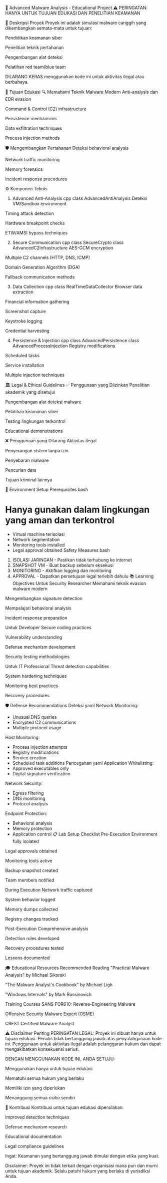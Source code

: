 🚨 Advanced Malware Analysis - Educational Project
⚠️ PERINGATAN: HANYA UNTUK TUJUAN EDUKASI DAN PENELITIAN KEAMANAN

📖 Deskripsi Proyek
Proyek ini adalah simulasi malware canggih yang dikembangkan semata-mata untuk tujuan:

Pendidikan keamanan siber

Penelitian teknik pertahanan

Pengembangan alat deteksi

Pelatihan red team/blue team

DILARANG KERAS menggunakan kode ini untuk aktivitas ilegal atau berbahaya.

🎯 Tujuan Edukasi
🔍 Memahami Teknik Malware Modern
Anti-analysis dan EDR evasion

Command & Control (C2) infrastructure

Persistence mechanisms

Data exfiltration techniques

Process injection methods

🛡️ Mengembangkan Pertahanan
Deteksi behavioral analysis

Network traffic monitoring

Memory forensics

Incident response procedures

⚙️ Komponen Teknis
1. Advanced Anti-Analysis
cpp
class AdvancedAntiAnalysis
Deteksi VM/Sandbox environment

Timing attack detection

Hardware breakpoint checks

ETW/AMSI bypass techniques

2. Secure Communication
cpp
class SecureCrypto
class AdvancedC2Infrastructure
AES-GCM encryption

Multiple C2 channels (HTTP, DNS, ICMP)

Domain Generation Algorithm (DGA)

Fallback communication methods

3. Data Collection
cpp
class RealTimeDataCollector
Browser data extraction

Financial information gathering

Screenshot capture

Keystroke logging

Credential harvesting

4. Persistence & Injection
cpp
class AdvancedPersistence
class AdvancedProcessInjection
Registry modifications

Scheduled tasks

Service installation

Multiple injection techniques

🏛️ Legal & Ethical Guidelines
✅ Penggunaan yang Diizinkan
Penelitian akademik yang disetujui

Pengembangan alat deteksi malware

Pelatihan keamanan siber

Testing lingkungan terkontrol

Educational demonstrations

❌ Penggunaan yang Dilarang
Aktivitas ilegal

Penyerangan sistem tanpa izin

Penyebaran malware

Pencurian data

Tujuan kriminal lainnya

🔬 Environment Setup
Prerequisites
bash
# Hanya gunakan dalam lingkungan yang aman dan terkontrol
- Virtual machine terisolasi
- Network segmentation
- Monitoring tools installed
- Legal approval obtained
Safety Measures
bash
1. ISOLASI JARINGAN - Pastikan tidak terhubung ke internet
2. SNAPSHOT VM - Buat backup sebelum eksekusi
3. MONITORING - Aktifkan logging dan monitoring
4. APPROVAL - Dapatkan persetujuan legal terlebih dahulu
📚 Learning Objectives
Untuk Security Researcher
Memahami teknik evasion malware modern

Mengembangkan signature detection

Mempelajari behavioral analysis

Incident response preparation

Untuk Developer
Secure coding practices

Vulnerability understanding

Defense mechanism development

Security testing methodologies

Untuk IT Professional
Threat detection capabilities

System hardening techniques

Monitoring best practices

Recovery procedures

🛡️ Defense Recommendations
Deteksi
yaml
Network Monitoring:
  - Unusual DNS queries
  - Encrypted C2 communications
  - Multiple protocol usage

Host Monitoring:
  - Process injection attempts
  - Registry modifications
  - Service creation
  - Scheduled task additions
Pencegahan
yaml
Application Whitelisting:
  - Approved executables only
  - Digital signature verification

Network Security:
  - Egress filtering
  - DNS monitoring
  - Protocol analysis

Endpoint Protection:
  - Behavioral analysis
  - Memory protection
  - Application control
📋 Lab Setup Checklist
Pre-Execution
Environment fully isolated

Legal approvals obtained

Monitoring tools active

Backup snapshot created

Team members notified

During Execution
Network traffic captured

System behavior logged

Memory dumps collected

Registry changes tracked

Post-Execution
Comprehensive analysis

Detection rules developed

Recovery procedures tested

Lessons documented

🎓 Educational Resources
Recommended Reading
"Practical Malware Analysis" by Michael Sikorski

"The Malware Analyst's Cookbook" by Michael Ligh

"Windows Internals" by Mark Russinovich

Training Courses
SANS FOR610: Reverse-Engineering Malware

Offensive Security Malware Expert (OSME)

CREST Certified Malware Analyst

⚠️ Disclaimer Penting
PERINGATAN LEGAL:
Proyek ini dibuat hanya untuk tujuan edukasi. Penulis tidak bertanggung jawab atas penyalahgunaan kode ini. Penggunaan untuk aktivitas ilegal adalah pelanggaran hukum dan dapat mengakibatkan konsekuensi serius.

DENGAN MENGGUNAKAN KODE INI, ANDA SETUJU:

Menggunakan hanya untuk tujuan edukasi

Mematuhi semua hukum yang berlaku

Memiliki izin yang diperlukan

Menanggung semua risiko sendiri

🤝 Kontribusi
Kontribusi untuk tujuan edukasi dipersilakan:

Improved detection techniques

Defense mechanism research

Educational documentation

Legal compliance guidelines

Ingat: Keamanan yang bertanggung jawab dimulai dengan etika yang kuat.

Disclaimer: Proyek ini tidak terkait dengan organisasi mana pun dan murni untuk tujuan akademik. Selalu patuhi hukum yang berlaku di yurisdiksi Anda.
